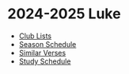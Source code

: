 <!-- docs:hide_top_photo -->

# 2024-2025 Luke

- [Club Lists](_2024-2025_luke/club_lists.md)
- [Season Schedule](_2024-2025_luke/season_schedule.md)
- [Similar Verses](_2024-2025_luke/similar_verses.pdf)
- [Study Schedule](_2024-2025_luke/study_schedule.md)
